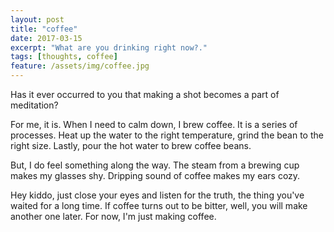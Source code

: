 ```yaml
---
layout: post
title: "coffee"
date: 2017-03-15
excerpt: "What are you drinking right now?."
tags: [thoughts, coffee]
feature: /assets/img/coffee.jpg
---
```


Has it ever occurred to you that making a shot becomes a part of meditation?

For me, it is.
When I need to calm down, I brew coffee. 
It is a series of processes.
Heat up the water to the right temperature, grind the bean to the right size. 
Lastly, pour the hot water to brew coffee beans.

But, I do feel something along the way.
The steam from a brewing cup makes my glasses shy. 
Dripping sound of coffee makes my ears cozy.

Hey kiddo, just close your eyes and listen for the truth, the thing you've waited for a long time.
If coffee turns out to be bitter, well, you will make another one later. For now, I'm just making coffee.
